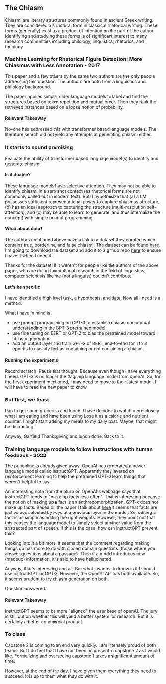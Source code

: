 ## The Chiasm 

Chiasmi are literary structures commonly found in ancient Greek writing. They are considered a structural form in classical rhetorical writing. These forms (generally) exist as a product of intention on the part of the author. Identifying and studying these forms is of significant interest to many research communities including philology, linguistics, rhetorics, and theology. 

### Machine Learning for Rhetorical Figure Detection: More Chiasmus with Less Annotation - 2017

This paper and a few others by the same two authors are the only people addressing this question. The authors are both from a linguistics and philology background. 

The paper applies simple, older language models to label and find the structures based on token repetition and mutual order. Then they rank the retrieved instances based on a loose notion of probability. 

#### Relevant Takeaway

No-one has addressed this with transformer based language models. The literature search did not yield any attempts at generating chiasmi either. 


### It starts to sound promising

Evaluate the ability of transformer based language model(s) to identify and generate chiasmi. 

#### Is it doable?

These language models have selective attention. They may not be able to identify chiasmi in a zero shot context (as rhetorical forms are not commonly called out in modern text). But! I hypothesize that (a) a LM possesses sufficient representational power to capture chiasmus structure, (b) has an ideal approach to capturing the structure (multi-resolution self-attention), and (c) may be able to learn to generate (and thus internalize the concept) with simple prompt programming. 

#### What about data?

The authors mentioned above have a link to a dataset they curated which contains true, borderline, and false chiasmi. The dataset can be found [here](http://stp.lingfil.uu.se/~marie/chiasme.htm). I'm going to download the dataset and add it to a github repo [here](https://github.com/JesseTNRoberts/ChiasmNLP/tree/main/Data) to ensure I have it when I need it. 

Thanks for the dataset! If it weren't for people like the authors of the above paper, who are doing foundational research in the field of linguistics, computer scientists like me (not a linguist) couldn't contribute!

#### Let's be specific 

I have identified a high level task, a hypothesis, and data. Now all I need is a method. 

What I have in mind is
- use prompt programming on GPT-3 to establish chiasm conceptual understanding in the GPT-3 pretrained model.
- use fine tuning on BERT or GPT-2 to bias the pretrained model toward chiasm generation.
- add an output layer and train GPT-2 or BERT end-to-end for 1 to 3 epochs to classify text as containing or not containing a chiasm.

#### Running the experiments

Record scratch. Pause that thought. Because even though I have everything I need. GPT-3 is no longer the flagship language model from openAI. So, for the first experiment mentioned, I may need to move to their latest model. I will have to read the new paper to know.

### But first, we feast

Ran to get some groceries and lunch. I have decided to watch more closely what I am eating and have been using Lose it as a calorie and nutrient counter. I might start adding my meals to my daily post. Maybe, that might be distracting.

Anyway, Garfield Thanksgiving and lunch done. Back to it.

### Training language models to follow instructions with human feedback - 2022

The punchline is already given away. OpenAI has generated a newer language model called instructGPT. Apparently they layered on reinforcement learning to help the pretrained GPT-3 learn things that weren't helpful to say.

An interesting note from the blurb on OpenAI's webpage says that instructGPT tends to "make up facts less often". That is interesting because the notion of making up a fact is an anthropomorphization. GPT-x does not make up facts. Based on the paper I talk about [here](https://jessetnroberts.github.io/2022/11/15/The-Shed.html) it seems that facts are just values selected by keys at a previous layer in the model. So, editing a fact is as simple as editing the right weights. However, they point out that this causes the language model to simply select another value from the abstracted part of speech. If this is the case, how can instructGPT prevent this? 

Looking into it a bit more, it seems that the comment regarding making things up has more to do with closed domain questions (those where you answer questions about a passage). Then if a model introduces new (madeup) information, it is said to have hallucinated. 

Anyway, that's interesting and all. But what I wanted to know is if I should use instructGPT or GPT-3. However, the OpenAI API has both available. So, it seems prudent to try chiasm generation on both. 

Question answered. 

#### Relevant Takeaway

InstructGPT seems to be more "aligned" the user base of openAI. The jury is still out on whether this will yield a better system for research. But it is certainly a better commercial product.

### To class

Capstone 2 is coming to an end very quickly. I am intensely proud of both teams. But I do feel that I have not been as present in capstone 2 as I would like. Formalizing and overseeing capstone 1 takes a significant amount of time. 

However, at the end of the day, I have given them everything they need to succeed. It is up to them what they do with it. 



